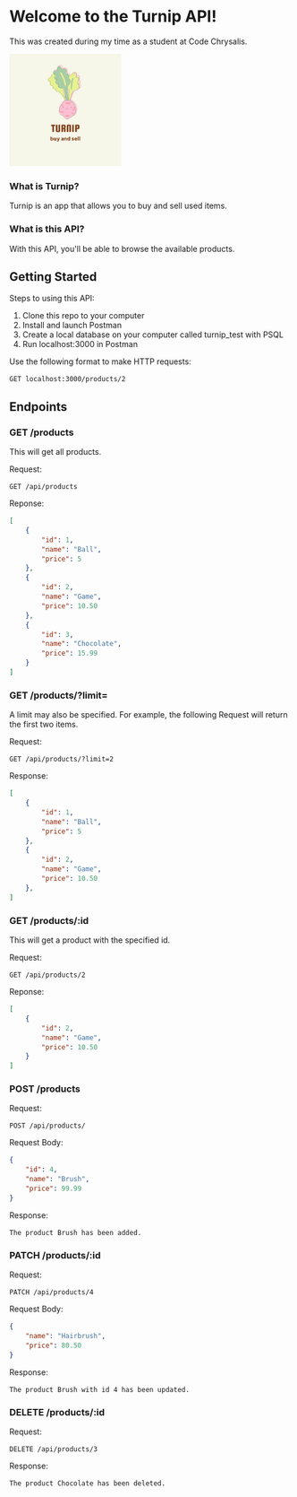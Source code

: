 # Welcome to the Turnip API!

This was created during my time as a student at Code Chrysalis.



<img src="./img/turnip-logo.png" alt="drawing" width="200px"/>



### What is Turnip?

Turnip is an app that allows you to buy and sell used items.

### What is this API?
With this API, you'll be able to browse the available products.



## Getting Started

Steps to using this API:
1. Clone this repo to your computer
2. Install and launch Postman
3. Create a local database on your computer called turnip_test with PSQL
4. Run localhost:3000 in Postman







Use the following format to make HTTP requests:

```
GET localhost:3000/products/2
```



## Endpoints



### GET /products

This will get all products.

Request:
```
GET /api/products
```

Reponse:
```json
[
    {
        "id": 1,
        "name": "Ball",
        "price": 5
    },
    {
        "id": 2,
        "name": "Game",
        "price": 10.50
    },
    {
        "id": 3,
        "name": "Chocolate",
        "price": 15.99
    }
]
```



### GET /products/?limit=

A limit may also be specified. For example, the following Request will return the first two items.

Request:

```
GET /api/products/?limit=2
```

Response:

```json
[
    {
        "id": 1,
        "name": "Ball",
        "price": 5
    },
    {
        "id": 2,
        "name": "Game",
        "price": 10.50
    },
]
```



### GET /products/:id

This will get a product with the specified id.

Request:
```
GET /api/products/2
```

Reponse:

```json
[
    {
        "id": 2,
        "name": "Game",
        "price": 10.50
    }
]
```



### POST /products

Request:
```
POST /api/products/
```

Request Body:
```json
{
    "id": 4,
    "name": "Brush",
    "price": 99.99
}
```

Response:
```
The product Brush has been added.
```



### PATCH /products/:id

Request:
```
PATCH /api/products/4
```

Request Body:
```json
{
    "name": "Hairbrush",
    "price": 80.50
}
```

Response:
```
The product Brush with id 4 has been updated.
```



### DELETE /products/:id

Request:
```
DELETE /api/products/3
```

Response:
```
The product Chocolate has been deleted.
```